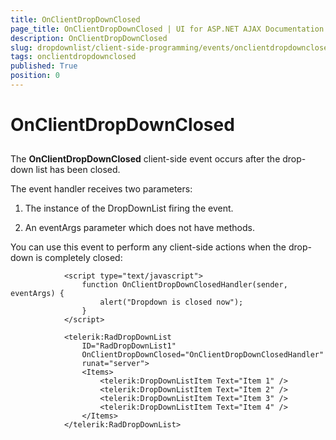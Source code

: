 ```yaml
---
title: OnClientDropDownClosed
page_title: OnClientDropDownClosed | UI for ASP.NET AJAX Documentation
description: OnClientDropDownClosed
slug: dropdownlist/client-side-programming/events/onclientdropdownclosed
tags: onclientdropdownclosed
published: True
position: 0
---
```


# OnClientDropDownClosed



## 

The **OnClientDropDownClosed** client-side event occurs after the drop-down list has been closed.

The event handler receives two parameters:

1. The instance of the DropDownList firing the event.

1. An eventArgs parameter which does not have methods.

You can use this event to perform any client-side actions when the drop-down is completely closed:

````ASPNET
	        <script type="text/javascript">
	            function OnClientDropDownClosedHandler(sender, eventArgs) {
	                alert("Dropdown is closed now");
	            }
	        </script>
	
	        <telerik:RadDropDownList
	            ID="RadDropDownList1"
	            OnClientDropDownClosed="OnClientDropDownClosedHandler"
	            runat="server">
	            <Items>
	                <telerik:DropDownListItem Text="Item 1" />
	                <telerik:DropDownListItem Text="Item 2" />
	                <telerik:DropDownListItem Text="Item 3" />
	                <telerik:DropDownListItem Text="Item 4" />
	            </Items>
	        </telerik:RadDropDownList>
````


